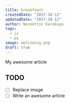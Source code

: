 ```yaml
---
title: breakfeast
createdDate: "2017-10-12"
updatedDate: "2017-10-12"
author: Necmettin Karakaya
tags:
  - js
  - py
image: welcoming.png
draft: true
---
```


My awesome article

## TODO
-   [ ] Replace image
-   [ ] Write an awesome article

